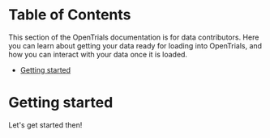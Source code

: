 # Table of Contents

This section of the OpenTrials documentation is for data contributors. Here you can learn about getting your data ready for loading into OpenTrials, and how you can interact with your data once it is loaded.

- [Getting started](#getting-started)

# Getting started

Let's get started then!
